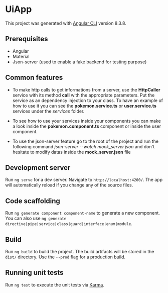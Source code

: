 # UiApp
This project was generated with [Angular CLI](https://github.com/angular/angular-cli) version 8.3.8.

## Prerequisites
- Angular
- Material
- Json-server (used to enable a fake backend for testing purpose)

## Common features
- To make http calls to get informations from a server, use the **HttpCaller** service with its method **call** with the appropriate parameters. Put the service as an dependency injection to your class. 
To have an example of how to use it you can see the **pokemon.service.ts** or **user.service.ts** services under the *services* folder.

- To see how to use your services inside your components you can make a look inside the **pokemon.component.ts** component or inside the user component.

- To use the json-server feature go to the root of the project and run the following command *json-server --watch mock_server.json* and don't hesitate to modify datas inside the **mock_server.json** file


## Development server

Run `ng serve` for a dev server. Navigate to `http://localhost:4200/`. The app will automatically reload if you change any of the source files.

## Code scaffolding

Run `ng generate component component-name` to generate a new component. You can also use `ng generate directive|pipe|service|class|guard|interface|enum|module`.

## Build

Run `ng build` to build the project. The build artifacts will be stored in the `dist/` directory. Use the `--prod` flag for a production build.

## Running unit tests

Run `ng test` to execute the unit tests via [Karma](https://karma-runner.github.io).

